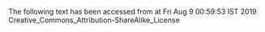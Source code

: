 The following text has been accessed from at Fri Aug 9 00:59:53 IST 2019
Creative_Commons_Attribution-ShareAlike_License
